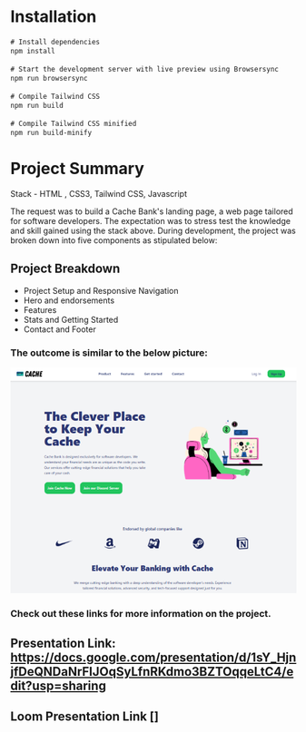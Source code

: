 # Installation

```
# Install dependencies
npm install

# Start the development server with live preview using Browsersync
npm run browsersync

# Compile Tailwind CSS
npm run build

# Compile Tailwind CSS minified
npm run build-minify

```

# Project Summary

Stack - HTML , CSS3, Tailwind CSS, Javascript

The request was to build a Cache Bank's landing page, a web page tailored for software developers. The expectation was to stress test the knowledge and skill gained using the stack above. During development, the project was broken down into five components as stipulated below:

## Project Breakdown

- Project Setup and Responsive Navigation
- Hero and endorsements
- Features
- Stats and Getting Started
- Contact and Footer

### The outcome is similar to the below picture:

![alt text](image.png)

### Check out these links for more information on the project.

## Presentation Link: https://docs.google.com/presentation/d/1sY_HjnjfDeQNDaNrFIJOqSyLfnRKdmo3BZTOqqeLtC4/edit?usp=sharing

## Loom Presentation Link []
